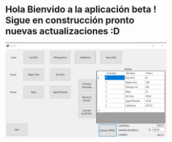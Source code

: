 # Hola Bienvido a la aplicación beta ! Sigue en construcción pronto nuevas actualizaciones :D

![imagen 1](imagenes/1.png)

